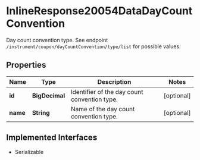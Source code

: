

# InlineResponse20054DataDayCountConvention

Day count convention type. See endpoint `/instrument/coupon/dayCountConvention/type/list` for possible values.

## Properties

Name | Type | Description | Notes
------------ | ------------- | ------------- | -------------
**id** | **BigDecimal** | Identifier of the day count convention type. |  [optional]
**name** | **String** | Name of the day count convention type. |  [optional]


## Implemented Interfaces

* Serializable


